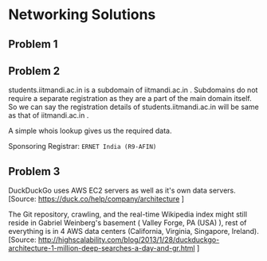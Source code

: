 # Networking Solutions

## Problem 1

## Problem 2

students.iitmandi.ac.in is a subdomain of iitmandi.ac.in . Subdomains do not require a separate registration as they are a part of the main domain itself. So we can say the registration details of students.iitmandi.ac.in will be same as that of iitmandi.ac.in .

A simple whois lookup gives us the required data.

Sponsoring Registrar: `ERNET India (R9-AFIN)`



## Problem 3

DuckDuckGo uses AWS EC2 servers as well as it's own data servers.
[Source: https://duck.co/help/company/architecture ]

The Git repository, crawling, and the real-time Wikipedia index might still reside in Gabriel Weinberg's basement ( Valley Forge, PA (USA) ), rest of everything is in 4 AWS data centers (California, Virginia, Singapore, Ireland). [Source: http://highscalability.com/blog/2013/1/28/duckduckgo-architecture-1-million-deep-searches-a-day-and-gr.html ]
